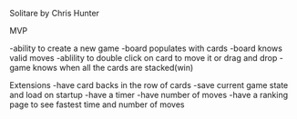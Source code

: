 Solitare by Chris Hunter

MVP

  -ability to create a new game
  -board populates with cards
  -board knows valid moves
  -ablility to double click on card to move it or drag and drop
  -game knows when all the cards are stacked(win)

Extensions
  -have card backs in the row of cards
  -save current game state and load on startup
  -have a timer
  -have number of moves
  -have a ranking page to see fastest time and number of moves